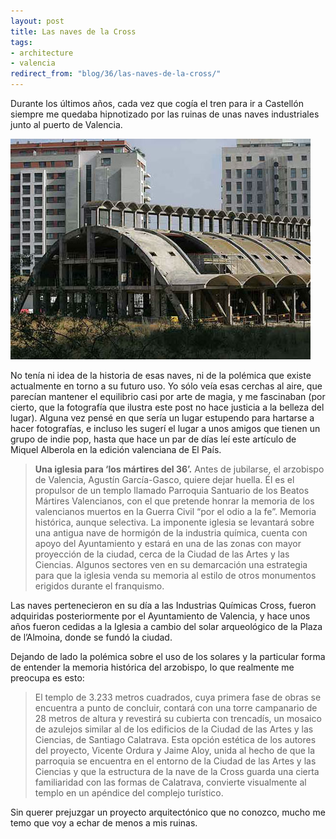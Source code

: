 ```yaml
---
layout: post
title: Las naves de la Cross
tags:
- architecture
- valencia
redirect_from: "blog/36/las-naves-de-la-cross/"
---
```

Durante los últimos años, cada vez que cogía el tren para ir a Castellón
siempre me quedaba hipnotizado por las ruinas de unas naves industriales
junto al puerto de Valencia.

<img src="/images/22.jpg" width="480" height="353" alt="" />

No tenía ni idea de la historia de esas naves, ni de la polémica que
existe actualmente en torno a su futuro uso. Yo sólo veía esas cerchas
al aire, que parecían mantener el equilibrio casi por arte de magia, y
me fascinaban (por cierto, que la fotografía que ilustra este post no
hace justicia a la belleza del lugar). Alguna vez pensé en que sería un
lugar estupendo para hartarse a hacer fotografías, e incluso les sugerí
el lugar a unos amigos que tienen un grupo de indie pop, hasta que hace
un par de días leí este artículo de Miquel Alberola en la edición
valenciana de El País.

> **Una iglesia para ‘los mártires del 36’.**
> Antes de jubilarse, el arzobispo de Valencia, Agustín García-Gasco,
> quiere dejar huella. Él es el propulsor de un templo llamado Parroquia
> Santuario de los Beatos Mártires Valencianos, con el que pretende
> honrar la memoria de los valencianos muertos en la Guerra Civil “por
> el odio a la fe”. Memoria histórica, aunque selectiva. La imponente
> iglesia se levantará sobre una antigua nave de hormigón de la
> industria química, cuenta con apoyo del Ayuntamiento y estará en una
> de las zonas con mayor proyección de la ciudad, cerca de la Ciudad de
> las Artes y las Ciencias. Algunos sectores ven en su demarcación una
> estrategia para que la iglesia venda su memoria al estilo de otros
> monumentos erigidos durante el franquismo.

Las naves pertenecieron en su día a las Industrias Químicas Cross,
fueron adquiridas posteriormente por el Ayuntamiento de Valencia, y hace
unos años fueron cedidas a la Iglesia a cambio del solar arqueológico de
la Plaza de l’Almoina, donde se fundó la ciudad.

Dejando de lado la polémica sobre el uso de los solares y la particular
forma de entender la memoria histórica del arzobispo, lo que realmente
me preocupa es esto:

> El templo de 3.233 metros cuadrados, cuya primera fase de obras se
> encuentra a punto de concluir, contará con una torre campanario de 28
> metros de altura y revestirá su cubierta con trencadís, un mosaico de
> azulejos similar al de los edificios de la Ciudad de las Artes y las
> Ciencias, de Santiago Calatrava. Esta opción estética de los autores
> del proyecto, Vicente Ordura y Jaime Aloy, unida al hecho de que la
> parroquia se encuentra en el entorno de la Ciudad de las Artes y las
> Ciencias y que la estructura de la nave de la Cross guarda una cierta
> familiaridad con las formas de Calatrava, convierte visualmente al
> templo en un apéndice del complejo turístico.

Sin querer prejuzgar un proyecto arquitectónico que no conozco, mucho me
temo que voy a echar de menos a mis ruinas.
